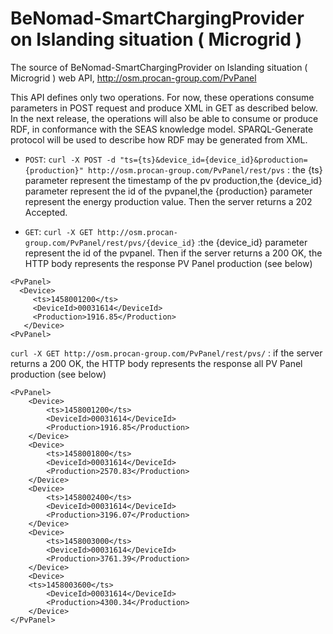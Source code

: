 # BeNomad-SmartChargingProvider on Islanding situation ( Microgrid )

The source of BeNomad-SmartChargingProvider on Islanding situation ( Microgrid ) web API, http://osm.procan-group.com/PvPanel

This API defines only two operations. For now, these operations  consume parameters in POST request and produce XML in GET as described below. In the next release, the operations will also be able to consume or produce RDF, in conformance with the SEAS knowledge model. SPARQL-Generate protocol will be used to describe how RDF may be generated from XML.

+ `POST`:
`curl -X POST -d "ts={ts}&device_id={device_id}&production={production}" http://osm.procan-group.com/PvPanel/rest/pvs` :  the {ts} parameter represent the timestamp of the pv production,the {device_id} parameter represent the id of the pvpanel,the {production} parameter represent the energy production value. Then the server returns a 202 Accepted.

+ `GET`:
`curl -X GET http://osm.procan-group.com/PvPanel/rest/pvs/{device_id}` :the {device_id} parameter represent the id of the pvpanel. Then if the server returns a 200 OK, the HTTP body represents the response PV Panel production  (see below)

```
<PvPanel>
  <Device>
     <ts>1458001200</ts>
     <DeviceId>00031614</DeviceId>
     <Production>1916.85</Production>
   </Device>
<PvPanel>
```


`curl -X GET http://osm.procan-group.com/PvPanel/rest/pvs/` : if the server returns a 200 OK, the HTTP body represents the response all PV Panel production  (see below)

```
<PvPanel>
	<Device>
		<ts>1458001200</ts>
		<DeviceId>00031614</DeviceId>
		<Production>1916.85</Production>
	</Device>
	<Device>
		<ts>1458001800</ts>
		<DeviceId>00031614</DeviceId>
		<Production>2570.83</Production>
	</Device>
	<Device>
		<ts>1458002400</ts>
		<DeviceId>00031614</DeviceId>
		<Production>3196.07</Production>
	</Device>
	<Device>
		<ts>1458003000</ts>
		<DeviceId>00031614</DeviceId>
		<Production>3761.39</Production>
	</Device>
	<Device>
	<ts>1458003600</ts>
		<DeviceId>00031614</DeviceId>
		<Production>4300.34</Production>
	</Device>
</PvPanel>
```

